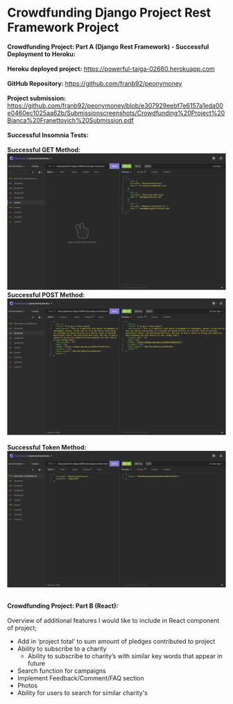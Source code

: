 # Crowdfunding Django Project Rest Framework Project

<b>Crowdfunding Project: Part A (Django Rest Framework) - Successful Deployment to Heroku:</b><br></br> 
<b>Heroku deployed project:</b> https://powerful-taiga-02660.herokuapp.com<br></br>
<b>GitHub Repository: </b>https://github.com/franb92/peonymoney<br></br>
<b>Project submission:</b> https://github.com/franb92/peonymoney/blob/e307929eebf7e6157a1eda00e0460ec1025aa62b/Submissionscreenshots/Crowdfunding%20Project%20Bianca%20Franettovich%20Submission.pdf <br></br>
<b>Successful Insomnia Tests:</b><br></br>
<b>Successful GET Method: </b>![alt text](https://github.com/franb92/peonymoney/blob/524b1f95cf6783051b4d08724dd05295fccc4de8/Submissionscreenshots/SuccessfulGETmethod.jpg?raw=true)
<b>Successful POST Method: </b>![alt text](https://github.com/franb92/peonymoney/blob/0393db3c0c7fd2b54cbb32f07ccc737dc1889a89/Submissionscreenshots/SuccessfulPOSTmethod.jpg?raw=true)<br></br>
<b>Successful Token Method: </b>![alt text](https://github.com/franb92/peonymoney/blob/e307929eebf7e6157a1eda00e0460ec1025aa62b/Submissionscreenshots/SuccessfulTokenMethod?raw=true)<br></br>


<b>Crowdfunding Project: Part B (React):</b><br></br>
Overview of additional features I would like to include in React component of project;
- Add in ‘project total’ to sum amount of pledges contributed to project
- Ability to subscribe to a charity
    - Ability to subscribe to charity’s with similar key words that appear in future
- Search function for campaigns
- Implement Feedback/Comment/FAQ section
- Photos
- Ability for users to search for similar charity's 